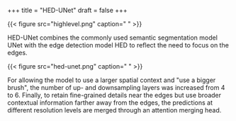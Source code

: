 +++
title = "HED-UNet"
draft = false
+++

{{< figure src="highlevel.png" caption=" " >}}

HED-UNet combines the commonly used semantic segmentation model UNet with the edge detection model HED to reflect the need to focus on the edges.

{{< figure src="hed-unet.png" caption=" " >}}

For allowing the model to use a larger spatial context and "use a bigger brush", the number of up- and downsampling layers was increased from 4 to 6.
Finally, to retain fine-grained details near the edges but use broader contextual information farther away from the edges, the predictions at different resolution levels are merged through an attention merging head.
